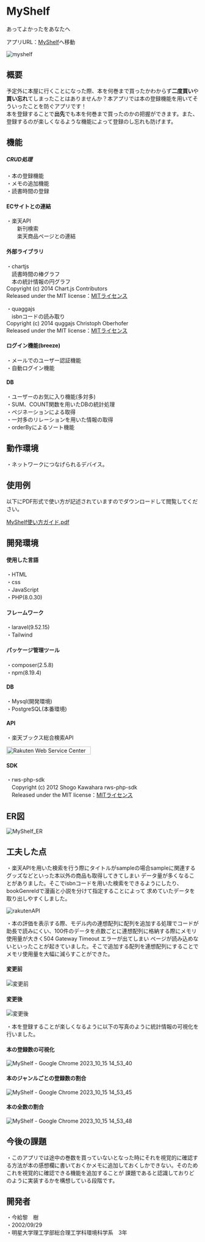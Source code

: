 # MyShelf

あってよかったをあなたへ

アプリURL：[MyShelf](https://myshelfuserhavebook-845cc2f808f9.herokuapp.com/)へ移動  

![myshelf](https://github.com/Tatsuki0623/my_shelf/assets/135039862/28048cba-2027-4c80-b63a-88b210fe0b24)

## 概要

予定外に本屋に行くことになった際、本を何巻まで買ったかわからず**二度買い**や**買い忘れ**てしまったことはありませんか？本アプリでは本の登録機能を用いてそういったことを防ぐアプリです！  
本を登録することで**出先**でも本を何巻まで買ったのかの把握ができます。また、登録するのが楽しくなるような機能によって登録のし忘れも防げます。

## 機能

##### CRUD処理

・本の登録機能  
・メモの追加機能  
・読書時間の登録  

#### ECサイトとの連結
・楽天API  
　　新刊検索  
　　楽天商品ページとの連結  

#### 外部ライブラリ
・chartjs  
　読書時間の棒グラフ  
　本の統計情報の円グラフ  
Copyright (c) 2014 Chart.js Contributors  
Released under the MIT license：[MITライセンス](https://opensource.org/license/mit/) 

・quaggajs  
　isbnコードの読み取り  
Copyright (c) 2014 quggajs Christoph Oberhofer  
Released under the MIT license：[MITライセンス](https://opensource.org/license/mit/)  

#### ログイン機能(breeze)  
・メールでのユーザー認証機能  
・自動ログイン機能  

#### DB
・ユーザーのお気に入り機能(多対多)  
・SUM、COUNT関数を用いたDBの統計処理  
・ペジネーションによる取得  
・一対多のリレーションを用いた情報の取得  
・orderByによるソート機能  

## 動作環境
・ネットワークにつなげられるデバイス。

## 使用例

以下にPDF形式で使い方が記述されていますのでダウンロードして閲覧してください。

[MyShelf使い方ガイド.pdf](https://github.com/Tatsuki0623/my_shelf/files/12908861/MyShelf.pdf)

## 開発環境

#### 使用した言語

・HTML  
・css  
・JavaScript    
・PHP(8.0.30)  

#### フレームワーク

・laravel(9.52.15)  
・Tailwind  

#### パッケージ管理ツール

・composer(2.5.8)  
・npm(8.19.4)  

#### DB

・Mysql(開発環境)  
・PostgreSQL(本番環境)

#### API
・楽天ブックス総合検索API
<!-- Rakuten Web Services Attribution Snippet FROM HERE -->
<a href="https://webservice.rakuten.co.jp/" target="_blank"><img src="https://webservice.rakuten.co.jp/img/credit/200709/credit_22121.gif" border="0" alt="Rakuten Web Service Center" title="Rakuten Web Service Center" width="221" height="21"/></a>
<!-- Rakuten Web Services Attribution Snippet TO HERE -->
#### SDK  
・rws-php-sdk  
　Copyright (c) 2012 Shogo Kawahara rws-php-sdk  
　Released under the MIT license：[MITライセンス](https://opensource.org/license/mit/)


## ER図

![MyShelf_ER](https://github.com/Tatsuki0623/my_shelf/assets/135039862/5adc7848-8ea0-4304-9097-d2483b843760)

## 工夫した点  

・楽天APIを用いた検索を行う際にタイトルがsampleの場合sampleに関連するグッズなどといった本以外の商品も取得してきてしまい
データ量が多くなることがありました。そこでisbnコードを用いた検索をできるようにしたり、bookGenreIdで漫画と小説を分けて指定することによって
求めていたデータを取り出しやすくしました。

![rakutenAPI](https://github.com/Tatsuki0623/my_shelf/assets/135039862/a9fff2f6-0764-4caa-995d-d37822c0d655)

・本の評価を表示する際、モデル内の連想配列に配列を追加する処理でコードが助長で読みにくい、100件のデータを点数ごとに連想配列に格納する際にメモリ使用量が大きく504 Gateway Timeout エラーが出てしまい
ページが読み込めないといったことが起きていました。そこで追加する配列を連想配列にすることでメモリ使用量を大幅に減らすことができた。  

#### 変更前  
![変更前](https://github.com/Tatsuki0623/my_shelf/assets/135039862/d471b087-834e-4bd8-8627-592b269f94d2)  

#### 変更後  
![変更後](https://github.com/Tatsuki0623/my_shelf/assets/135039862/2d854418-7079-40ed-b028-01e061e1b0ef)  

・本を登録することが楽しくなるように以下の写真のように統計情報の可視化を行いました。
#### 本の登録数の可視化
![MyShelf - Google Chrome 2023_10_15 14_53_40](https://github.com/Tatsuki0623/my_shelf/assets/135039862/7c8cfad7-27f5-4829-adb7-ee53b9fc9e0c)

#### 本のジャンルごとの登録数の割合
![MyShelf - Google Chrome 2023_10_15 14_53_45](https://github.com/Tatsuki0623/my_shelf/assets/135039862/d7839747-0f27-43ad-acca-53c13f8d68f0)

#### 本の全数の割合
![MyShelf - Google Chrome 2023_10_15 14_53_48](https://github.com/Tatsuki0623/my_shelf/assets/135039862/5950e6c3-8144-4c5b-982a-a73438ccb35e)

## 今後の課題

・このアプリでは途中の巻数を買っていないとなった時にそれを視覚的に確認する方法が本の感想欄に書いておくかメモに追加しておくしかできない。そのためこれを視覚的に確認できる機能を追加することが
課題であると認識しておりどのように実装するかを構想している段階です。

## 開発者

・今給黎　樹  
・2002/09/29  
・明星大学理工学部総合理工学科環境科学系　3年
